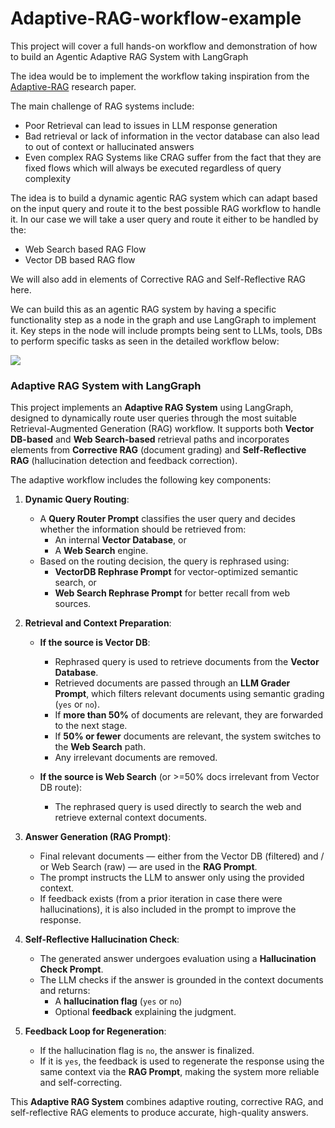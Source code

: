 # Adaptive-RAG-workflow-example

This project will cover a full hands-on workflow and demonstration of how to build an Agentic Adaptive RAG System with LangGraph

The idea would be to implement the workflow taking inspiration from the [Adaptive-RAG](https://arxiv.org/pdf/2403.14403) research paper.

The main challenge of RAG systems include:

- Poor Retrieval can lead to issues in LLM response generation
- Bad retrieval or lack of information in the vector database can also lead to out of context or hallucinated answers
- Even complex RAG Systems like CRAG suffer from the fact that they are fixed flows which will always be executed regardless of query complexity

The idea is to build a dynamic agentic RAG system which can adapt based on the input query and route it to the best possible RAG workflow to handle it. In our case we will take a user query and route it either to be handled by the:
- Web Search based RAG Flow
- Vector DB based RAG flow

We will also add in elements of Corrective RAG and Self-Reflective RAG here.

We can build this as an agentic RAG system by having a specific functionality step as a node in the graph and use LangGraph to implement it. Key steps in the node will include prompts being sent to LLMs, tools, DBs to perform specific tasks as seen in the detailed workflow below:

![](https://i.imgur.com/ESG2Jc7.png)



### Adaptive RAG System with LangGraph

This project implements an **Adaptive RAG System** using LangGraph, designed to dynamically route user queries through the most suitable Retrieval-Augmented Generation (RAG) workflow. It supports both **Vector DB-based** and **Web Search-based** retrieval paths and incorporates elements from **Corrective RAG** (document grading) and **Self-Reflective RAG** (hallucination detection and feedback correction).

The adaptive workflow includes the following key components:

1. **Dynamic Query Routing**:
   - A **Query Router Prompt** classifies the user query and decides whether the information should be retrieved from:
     - An internal **Vector Database**, or
     - A **Web Search** engine.
   - Based on the routing decision, the query is rephrased using:
     - **VectorDB Rephrase Prompt** for vector-optimized semantic search, or
     - **Web Search Rephrase Prompt** for better recall from web sources.

2. **Retrieval and Context Preparation**:
   - **If the source is Vector DB**:
     - Rephrased query is used to retrieve documents from the **Vector Database**.
     - Retrieved documents are passed through an **LLM Grader Prompt**, which filters relevant documents using semantic grading (`yes` or `no`).
     - If **more than 50%** of documents are relevant, they are forwarded to the next stage.
     - If **50% or fewer** documents are relevant, the system switches to the **Web Search** path.
     - Any irrelevant documents are removed.

   - **If the source is Web Search** (or >=50% docs irrelevant from Vector DB route):
     - The rephrased query is used directly to search the web and retrieve external context documents.

3. **Answer Generation (RAG Prompt)**:
   - Final relevant documents — either from the Vector DB (filtered) and / or Web Search (raw) — are used in the **RAG Prompt**.
   - The prompt instructs the LLM to answer only using the provided context.
   - If feedback exists (from a prior iteration in case there were hallucinations), it is also included in the prompt to improve the response.

4. **Self-Reflective Hallucination Check**:
   - The generated answer undergoes evaluation using a **Hallucination Check Prompt**.
   - The LLM checks if the answer is grounded in the context documents and returns:
     - A **hallucination flag** (`yes` or `no`)
     - Optional **feedback** explaining the judgment.

5. **Feedback Loop for Regeneration**:
   - If the hallucination flag is `no`, the answer is finalized.
   - If it is `yes`, the feedback is used to regenerate the response using the same context via the **RAG Prompt**, making the system more reliable and self-correcting.

This **Adaptive RAG System** combines adaptive routing, corrective RAG, and self-reflective RAG elements to produce accurate, high-quality answers.
